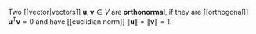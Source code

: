 
Two [[vector|vectors]] $\mathbf{u},\mathbf{v}\in V$ are **orthonormal**, if they are [[orthogonal]] $\mathbf{u}^{\mathsf{T}}\mathbf{v}=0$ and have [[euclidian norm]] $\| \mathbf{u} \| = \| \mathbf{v}\| = 1$.
